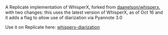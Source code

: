 A Replicate implementation of WhisperX, forked from [daanelson/whisperx](https://replicate.com/daanelson/whisperx), with two changes: this uses the latest version of WhisperX, as of Oct 16 and it adds a flag to allow use of diarization via Pyannote 3.0

Use it on Replicate here: [whisperx-diarization](https://replicate.com/venkr/whisperx-diarization)
